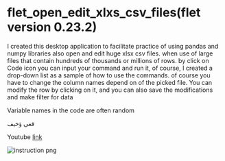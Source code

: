 # flet_open_edit_xlxs_csv_files(flet version 0.23.2)
I created this desktop application  to facilitate  practice of using pandas and numpy  libraries also open and edit huge xlsx csv files.
 when use of large files that contain hundreds of thousands or millions of rows.
by click on Code icon you can  input your command and run it, of course, I created a drop-down list as a sample of how to use the commands.
 of course you have to change  the column names depend on of the picked file. You can modify the row by clicking on it, and you can also save the modifications and make filter for data

 Variable names in the code are often random


 قعى ؤخيف
 
 Youtube 
[link](https://www.youtube.com/watch?v=eRItslIn6Ok)


![instruction png](https://github.com/user-attachments/assets/9a6fd766-3dbd-45b8-9ef4-bfb10f01fa54)
